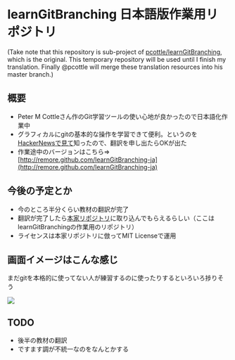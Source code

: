 # learnGitBranching 日本語版作業用リポジトリ
(Take note that this repository is sub-project of [pcottle/learnGitBranching](https://github.com/pcottle/learnGitBranching), which is the original. This temporary repository will be used until I finish my translation. Finally @pcottle will merge these translation resources into his master branch.)

## 概要
* Peter M Cottleさん作のGit学習ツールの使い心地が良かったので日本語化作業中
* グラフィカルにgitの基本的な操作を学習できて便利。というのを[HackerNewsで見て](http://news.ycombinator.com/item?id=5232415)知ったので、翻訳を申し出たらOKが出た
* 作業途中のバージョンはこちら⇒ [http://remore.github.com/learnGitBranching-ja](http://remore.github.com/learnGitBranching-ja)

## 今後の予定とか
* 今のところ半分くらい教材の翻訳が完了
* 翻訳が完了したら[本家リポジトリ](https://github.com/pcottle/learnGitBranching)に取り込んでもらえるらしい（ここはlearnGitBranchingの作業用のリポジトリ）
* ライセンスは本家リポジトリに倣ってMIT Licenseで運用

## 画面イメージはこんな感じ
まだgitを本格的に使ってない人が練習するのに使ったりするといろいろ捗りそう

<img src="https://raw.github.com/pcottle/learnGitBranching/master/assets/learnGitBranching.png"/>

## TODO
* 後半の教材の翻訳
* ですます調が不統一なのをなんとかする
